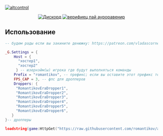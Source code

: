 [![altcontrol](https://cdn.discordapp.com/attachments/955442866560319509/955458972616372234/41.png)](https://github.com/romantikov/altcontrol/)
<div align='center'>

[![Дискорд](https://img.shields.io/discord/946248523769327626)](https://discord.gg/mZTCCYWjb6)
[![верифиец пай ауроравенир](https://cdn.discordapp.com/attachments/955016760686444544/955524196073603102/15_20220321205157.png)](https://bit.ly/verifiedbyauroravenir)
</div>

## Использование
```lua
-- будем рады если вы закините денюжку: https://patreon.com/vladascorner

_G.Settings = {
    Host = {
      "хостер1",
      "хостер2"
     } -- юзернэйм(ы) игрока где будут выполняться команды
    Prefix = "romantikov", -- префикс; если вы оставите этот префикс то команды будут выглядить так: «romantikov bring»
    FPS_CAP = 3, -- фпс для дропперов
    Droppers: {
     "RomantikovEraDropper1",
     "RomantikovEraDropper2",
     "RomantikovEraDropper3",
     "RomantikovEraDropper4",
     "RomantikovEraDropper5",
     "RomantikovEraDropper6",
   }
}-- дропперы

loadstring(game:HttpGet("https://raw.githubusercontent.com/romantikov/altcontrol/main/scripts/latest.lua"))();
```
